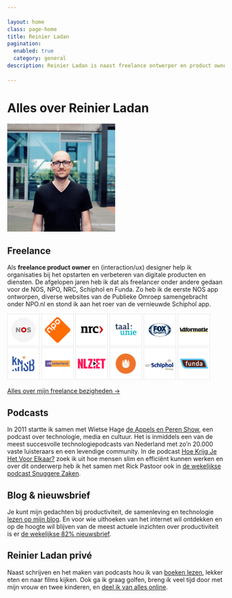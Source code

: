 ```yaml
---

layout: home
class: page-home
title: Reinier Ladan
pagination:
  enabled: true
  category: general
description: Reinier Ladan is naast freelance ontwerper en product owner ook podcaster, schrijver en bovengemiddeld geïnteresseerd in slim en efficïent werken.

---
```


# Alles over Reinier Ladan

<p class="reinier-profile-pic">
  <img src="/assets/reinier-profile-2019.jpg" class="img-circle" alt="Foto van Reinier Ladan" width="250">
</p>

## Freelance

Als **freelance product owner** en (interaction/ux) designer help ik organisaties bij het opstarten en verbeteren van digitale producten en diensten. De afgelopen jaren heb ik dat als freelancer onder andere gedaan voor de NOS, NPO, NRC, Schiphol en Funda. Zo heb ik de eerste NOS app ontworpen, diverse websites van de Publieke Omroep samengebracht onder NPO.nl en stond ik aan het roer van de vernieuwde Schiphol app.

<div class="client-logos">
  <p>
    <img src="/assets/client-logos/nos-client-logo.png" alt="Logo NOS" width="75">
    <img src="/assets/client-logos/npo-client-logo.png" alt="Logo NPO" width="75">
    <img src="/assets/client-logos/nrc-client-logo.png" alt="Logo NRC" width="75">
    <img src="/assets/client-logos/taalunie-client-logo.png" alt="Logo Nederlandse Taalunie" width="75">
    <img src="/assets/client-logos/foxsports-client-logo.png" alt="Logo FOX Sports" width="75">
    <img src="/assets/client-logos/adformatie-client-logo.png" alt="Logo Adformatie" width="75">
    <img src="/assets/client-logos/knsb-client-logo.png" alt="Logo KNSB" width="75">
    <img src="/assets/client-logos/rtl-client-logo.png" alt="Logo RTL Nederland" width="75">
    <img src="/assets/client-logos/nlziet-client-logo.png" alt="Logo NLZiet" width="75">
    <!-- <img src="/assets/client-logos/sanoma-client-logo.png" alt="Logo Sanoma" width="75"> -->
    <img src="/assets/client-logos/lg-client-logo.png" alt="Logo Liberty GLobal" width="75">
    <img src="/assets/client-logos/schiphol-client-logo.png" alt="Logo Schiphol" width="75">
    <img src="/assets/client-logos/funda-client-logo.png" alt="Logo Funda" width="75">
  </p>
</div>

<a href="/freelance">Alles over mijn freelance <span class="nowrap">bezigheden →</span></a>

## Podcasts

In 2011 startte ik samen met Wietse Hage [de Appels en Peren Show](https://appelsenperenshow.nl), een podcast over technologie, media en cultuur. Het is inmiddels een van de meest succesvolle technologiepodcasts van Nederland met zo’n 20.000 vaste luisteraars en een levendige community. In de podcast [Hoe Krijg Je Het Voor Elkaar?](https://hoekrijgjehetvoorelkaar.nl) zoek ik uit hoe mensen slim en efficiënt kunnen werken en over dit onderwerp heb ik het samen met Rick Pastoor ook in [de wekelijkse podcast Snuggere Zaken](https://www.snuggerezaken.nl).

## Blog & nieuwsbrief

Je kunt mijn gedachten bij productiviteit, de samenleving en technologie [lezen op mijn blog](/blog/). En voor wie uithoeken van het internet wil ontdekken en op de hoogte wil blijven van de meest actuele inzichten over productiviteit is er [de wekelijkse 82% nieuwsbrief](/82procent-nieuwsbrief/).

<!-- Je kan me [inhuren als spreker](/spreker), dan vertel ik bijvoorbeeld [over slim en efficiënt werken](/2019/06/06/medicijn-tegen-tijdsverspilling) of over het maken van een podcast met beperkte middelen. En voor wie uithoeken van het internet wil ontdekken en op de hoogte wil blijven van de meest actuele inzichten over productiviteit is er [de wekelijkse 82% nieuwsbrief](/82procent-nieuwsbrief/). -->

## Reinier Ladan privé

Naast schrijven en het maken van podcasts hou ik van [boeken lezen](https://www.goodreads.com/user/show/22724505-reinier-ladan), lekker eten en naar films kijken. Ook ga ik graag golfen, breng ik veel tijd door met mijn vrouw en twee kinderen, en [deel ik van alles online](/links).
